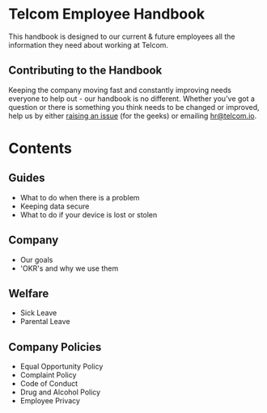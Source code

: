 # Telcom Employee Handbook
This handbook is designed to our current & future employees all the information they need about working at Telcom.

## Contributing to the Handbook
Keeping the company moving fast and constantly improving needs everyone to help out - our handbook is no different. Whether you've got a question or there is something you think needs to be changed or improved, help us by either [raising an issue](https://github.com/telcomuk/handbook/issues) (for the geeks) or emailing [hr@telcom.io](mailto:hr@telcom.io).

# Contents

## Guides
* What to do when there is a problem
* Keeping data secure
* What to do if your device is lost or stolen

## Company
* Our goals
* 'OKR's and why we use them

## Welfare
* Sick Leave
* Parental Leave

## Company Policies
* Equal Opportunity Policy
* Complaint Policy
* Code of Conduct
* Drug and Alcohol Policy
* Employee Privacy
